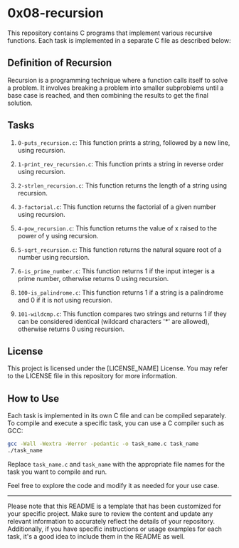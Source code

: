 # 0x08-recursion

This repository contains C programs that implement various recursive functions. Each task is implemented in a separate C file as described below:

## Definition of Recursion

Recursion is a programming technique where a function calls itself to solve a problem. It involves breaking a problem into smaller subproblems until a base case is reached, and then combining the results to get the final solution.

## Tasks

1. `0-puts_recursion.c`: This function prints a string, followed by a new line, using recursion.

2. `1-print_rev_recursion.c`: This function prints a string in reverse order using recursion.

3. `2-strlen_recursion.c`: This function returns the length of a string using recursion.

4. `3-factorial.c`: This function returns the factorial of a given number using recursion.

5. `4-pow_recursion.c`: This function returns the value of x raised to the power of y using recursion.

6. `5-sqrt_recursion.c`: This function returns the natural square root of a number using recursion.

7. `6-is_prime_number.c`: This function returns 1 if the input integer is a prime number, otherwise returns 0 using recursion.

8. `100-is_palindrome.c`: This function returns 1 if a string is a palindrome and 0 if it is not using recursion.

9. `101-wildcmp.c`: This function compares two strings and returns 1 if they can be considered identical (wildcard characters '*' are allowed), otherwise returns 0 using recursion.

## License

This project is licensed under the [LICENSE_NAME] License. You may refer to the LICENSE file in this repository for more information.

## How to Use

Each task is implemented in its own C file and can be compiled separately. To compile and execute a specific task, you can use a C compiler such as GCC:

```bash
gcc -Wall -Wextra -Werror -pedantic -o task_name.c task_name
./task_name
```

Replace `task_name.c` and `task_name` with the appropriate file names for the task you want to compile and run.

Feel free to explore the code and modify it as needed for your use case.

---

Please note that this README is a template that has been customized for your specific project. Make sure to review the content and update any relevant information to accurately reflect the details of your repository. Additionally, if you have specific instructions or usage examples for each task, it's a good idea to include them in the README as well.
